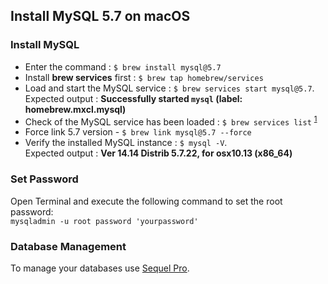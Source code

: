 
## Install MySQL 5.7 on macOS

### Install MySQL
* Enter the command : `$ brew install mysql@5.7`
* Install **brew services** first : `$ brew tap homebrew/services`
* Load and start the MySQL service : `$ brew services start mysql@5.7`.   
Expected output : **Successfully started `mysql` (label: homebrew.mxcl.mysql)** 	  
* Check of the MySQL service has been loaded : `$ brew services list` <sup>[1](#1)</sup>
* Force link 5.7 version - `$ brew link mysql@5.7 --force` 
* Verify the installed MySQL instance : `$ mysql -V`.   
Expected output : **Ver 14.14 Distrib 5.7.22, for osx10.13 (x86_64)**  

### Set Password
Open Terminal and execute the following command to set the root password:  
 `mysqladmin -u root password 'yourpassword'`  
 
### Database Management
To manage your databases use [Sequel Pro](http://www.sequelpro.com).   

